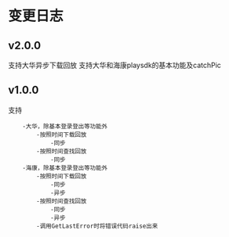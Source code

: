# 变更日志
## v2.0.0
支持大华异步下载回放
支持大华和海康playsdk的基本功能及catchPic


## v1.0.0
支持

        -大华，除基本登录登出等功能外
            -按照时间下载回放
                -同步
            -按照时间查找回放
                -同步
        -海康，除基本登录登出等功能外
            -按照时间下载回放
                -同步
                -异步
            -按照时间查找回放
                -同步
                -异步
            -调用GetLastError时将错误代码raise出来